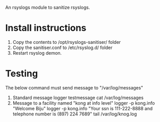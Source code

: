An rsyslogs module to sanitize rsyslogs.

Install instructions
=====================
1. Copy the contents to /opt/rsyslogs-sanitiser/ folder
2. Copy the sanitiser.conf to /etc/rsyslog.d/ folder
3. Restart rsyslog demon. 

Testing
========
The below command must send message to "/var/log/messages"

1. Standard message
  logger testmessage
  cat /var/log/messages
2. Message to a facility named "kong at info level"
   logger -p kong.info "Welcome Biju"
   logger -p kong.info "Your ssn is 111-222-8888 and telephone number is (897) 224 7689"
   tail /var/log/knog.log
